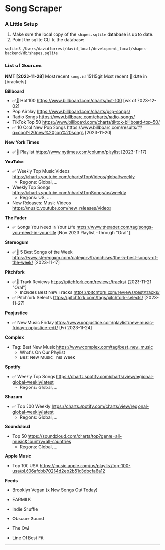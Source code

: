 # Song Scraper



### A Little Setup

1. Make sure the local copy of the `shapes.sqlite` database is up to date.
1. Point the sqlite CLI to the database:

```
sqlite3 /Users/davidforrest/david_local/development_local/shapes-backend/db/shapes.sqlite
```



### List of Sources

**NMT [2023-11-28]**
Most recent `song.id` 15115git
Most recent 👀 date in [brackets]



**Billboard**

- ✅[🤖](billboard.js) Hot 100 https://www.billboard.com/charts/hot-100 [wk of 2023-12-02]
- Pop Airplay https://www.billboard.com/charts/pop-songs/
- Radio Songs https://www.billboard.com/charts/radio-songs/
- TikTok Top 50 https://www.billboard.com/charts/tiktok-billboard-top-50/
- ✅ 10 Cool New Pop Songs https://www.billboard.com/results/#?q=cool%20new%20pop%20songs [2023-11-20]

**New York Times**

- ✅[🤖](nytPlaylist.js) Playlist https://www.nytimes.com/column/playlist [2023-11-17]

**YouTube**

- ✅ Weekly Top Music Videos https://charts.youtube.com/charts/TopVideos/global/weekly
  - Regions: Global, ...
- Weekly Top Songs https://charts.youtube.com/charts/TopSongs/us/weekly
  - Regions: US, ...
- New Releases: Music Videos https://music.youtube.com/new_releases/videos

**The Fader**

- ✅ Songs You Need In Your Life https://www.thefader.com/tag/songs-you-need-in-your-life [Nov 2023 Playlist - through "Oral"]

**Stereogum**

- ✅[🤖](stereogum.js) 5 Best Songs of the Week https://www.stereogum.com/category/franchises/the-5-best-songs-of-the-week/ [2023-11-17]

**Pitchfork**

- ✅[🤖](pitchfork.js) Track Reviews https://pitchfork.com/reviews/tracks/ [2023-11-21 "Oral"]
  - Includes Best New Tracks https://pitchfork.com/reviews/best/tracks/
- ✅ Pitchfork Selects https://pitchfork.com/tags/pitchfork-selects/ [2023-11-27]

**Popjustice**

- ✅ New Music Friday https://www.popjustice.com/playlist/new-music-friday-popjustice-edit/ [Fri 2023-11-24]

**Complex**

- Tag: Best New Music https://www.complex.com/tag/best_new_music
  - What's On Our Playlist
  - Best New Music This Week

**Spotify**

- ✅ Weekly Top Songs https://charts.spotify.com/charts/view/regional-global-weekly/latest
  - Regions: Global, ...

**Shazam**

- ✅ Top 200 Weekly https://charts.spotify.com/charts/view/regional-global-weekly/latest
  - Regions: Global, ...

**Soundcloud**

- Top 50 https://soundcloud.com/charts/top?genre=all-music&country=all-countries
  - Regions: Global, ...

**Apple Music**

- Top 100 USA https://music.apple.com/us/playlist/top-100-usa/pl.606afcbb70264d2eb2b51d8dbcfa6a12

**Feeds**

- Brooklyn Vegan (x New Songs Out Today)

- EARMILK

- Indie Shuffle

- Obscure Sound

- The Owl

- Line Of Best Fit

  

---

